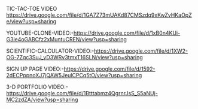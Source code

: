 TIC-TAC-TOE VIDEO https://drive.google.com/file/d/1GA7Z73mUAKd87CMSzdq9xKwZvHKaOpZe/view?usp=sharing

YOUTUBE-CLONE-VIDEO:-https://drive.google.com/file/d/1xB0n4KUi-G3le4oGABCfz2xMuntuCREN/view?usp=sharing

SCIENTIFIC-CALCULATOR-VIDEO:-https://drive.google.com/file/d/1XW2-OG-7Zqc3SuJ_yD3WRv3tmxT16SLN/view?usp=sharing

SIGN UP PAGE VIDEO:-https://drive.google.com/file/d/1592-2dECPppnoXJ7jQAW5JeulCPCq5tO/view?usp=sharing

3-D PORTFOLIO VIDEO:-https://drive.google.com/file/d/1Btttabmz4QgrnrJsS_S5aNUj-MC2zdZA/view?usp=sharing
